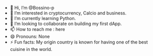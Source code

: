 - 👋 Hi, I’m @Bossino-p
- 👀 I’m interested in cryptocurrency, Calcio and business.
- 🌱 I’m currently learning Python.
- 💞️ I’m looking to collaborate on building my first dApp.
- 📫 How to reach me : here
- 😄 Pronouns: None
- ⚡ Fun facts: My origin country is known for having one of the best cuisine in the world.

<!---
Bossino-p/Bossino-p is a ✨ special ✨ repository because its `README.md` (this file) appears on your GitHub profile.
You can click the Preview link to take a look at your changes.
--->
